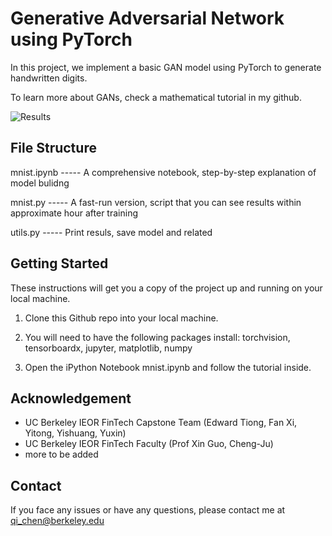 # Generative Adversarial Network using PyTorch
In this project, we implement a basic GAN model using PyTorch to generate handwritten digits.

To learn more about GANs, check a mathematical tutorial in my github.

![Results](mnist_training_results.gif)

## File Structure
mnist.ipynb ----- A comprehensive notebook, step-by-step explanation of model bulidng

mnist.py ----- A fast-run version, script that you can see results within approximate hour after training

utils.py ----- Print resuls, save model and related


## Getting Started

These instructions will get you a copy of the project up and running on your local machine.

1. Clone this Github repo into your local machine.

2. You will need to have the following packages install: torchvision, tensorboardx, jupyter, matplotlib, numpy

3. Open the iPython Notebook mnist.ipynb and follow the tutorial inside.


## Acknowledgement

 - UC Berkeley IEOR FinTech Capstone Team (Edward Tiong, Fan Xi, Yitong, Yishuang, Yuxin)
 - UC Berkeley IEOR FinTech Faculty (Prof Xin Guo, Cheng-Ju)
 - more to be added


## Contact

If you face any issues or have any questions, please contact me at qi_chen@berkeley.edu

